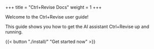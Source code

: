 +++
title = "Ctrl+Revise Docs"
weight = 1
+++

Welcome to the Ctrl+Revise user guide!

This guide shows you how to get the AI assistant Ctrl+Revise up and running.

{{< button "./install/" "Get started now" >}}
